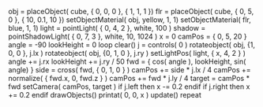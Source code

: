 obj = placeObject( cube, { 0, 0, 0 }, { 1, 1, 1 })
flr = placeObject( cube, { 0, 5, 0 }, { 10, 0.1, 10 })
setObjectMaterial( obj, yellow, 1, 1)
setObjectMaterial( flr, blue, 1, 1)
light = pointLight( { 0, 4, 2 }, white, 100 )
shadow = pointShadowLight( { 0, 7, 3 }, white, 10, 1024 )
x = 0
camPos = { 0, 5, 20 }
angle = -90
lookHeight = 0
loop
    clear()
    j = controls( 0 )
    rotateobject( obj, {1, 0, 0 }, j.lx )
    rotateobject( obj, {0, 1, 0 }, j.ry )
    setLightPos( light, { x, 4, 2 } )
    angle += j.rx
    lookHeight += j.ry / 50
    fwd = { cos( angle ), lookHeight, sin( angle) }
    side = cross( fwd, { 0, 1, 0 } )
    camPos += side * j.lx / 4
    camPos += normalize( { fwd.x, 0, fwd.z } )
    camPos += fwd * j.ly / 4
    target = camPos * fwd
    setCamera( camPos, target )
    if j.left then
        x -= 0.2
    endif
    if j.right then
        x += 0.2
    endif
    drawObjects()
    printat( 0, 0, x )
    update()
repeat
